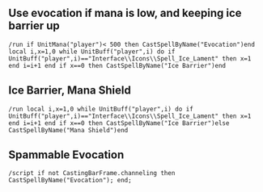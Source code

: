 ## Use evocation if mana is low, and keeping ice barrier up
```
/run if UnitMana("player")< 500 then CastSpellByName("Evocation")end local i,x=1,0 while UnitBuff("player",i) do if UnitBuff("player",i)=="Interface\\Icons\\Spell_Ice_Lament" then x=1 end i=i+1 end if x==0 then CastSpellByName("Ice Barrier")end
```
 

## Ice Barrier, Mana Shield
```
/run local i,x=1,0 while UnitBuff("player",i) do if UnitBuff("player",i)=="Interface\\Icons\\Spell_Ice_Lament" then x=1 end i=i+1 end if x==0 then CastSpellByName("Ice Barrier")else CastSpellByName("Mana Shield")end
```
 

## Spammable Evocation
```
/script if not CastingBarFrame.channeling then CastSpellByName("Evocation"); end﻿﻿;
```